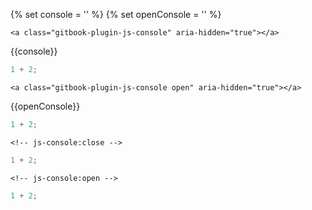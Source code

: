 {% set console = '<a class="gitbook-plugin-js-console" aria-hidden="true"></a>' %}
{% set openConsole = '<a class="gitbook-plugin-js-console open" aria-hidden="true"></a>' %}


`<a class="gitbook-plugin-js-console" aria-hidden="true"></a>`

{{console}}
```js
1 + 2;
```

`<a class="gitbook-plugin-js-console open" aria-hidden="true"></a>`

{{openConsole}}
```js
1 + 2;
```

`<!-- js-console:close -->`

<!-- js-console:close -->
```js
1 + 2;
```

`<!-- js-console:open -->`

<!-- js-console:open -->
```js
1 + 2;
```
